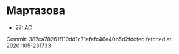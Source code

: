 # Мартазова
- [27: AC](27.md)

Commit: 387ca78261f110dd1c71efefc46e40b5d2fdcfec
 fetched at: 20201105-231733
